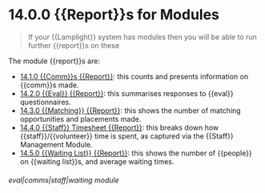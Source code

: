 # 14.0.0 {{Report}}s for Modules

> If your {{Lamplight}} system has modules then you will be able to run further {{report}}s on these

The module {{report}}s are:

- [14.1.0 {{Comm}}s {{Report}}](/help/index/p/14.1.0): this counts and presents information on {{comm}}s made.
- [14.2.0 {{Eval}} {{Report}}](/help/index/p/14.2.0): this summarises responses to {{eval}} questionnaires.
- [14.3.0 {{Matching}} {{Report}}](/help/index/p/14.3.0): this shows the number of matching opportunities and placements made.
- [14.4.0 {{Staff}} Timesheet {{Report}}](/help/index/p/14.4.0): this breaks down how {{staff}}/{{volunteer}} time is spent, as captured via the {{Staff}} Management Module. 
- [14.5.0 {{Waiting List}} {{Report}}](/help/index/p/14.5.0): this shows the number of {{people}} on {{waiting list}}s, and average waiting times.


###### eval|comms|staff|waiting module
